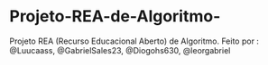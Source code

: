 # Projeto-REA-de-Algoritmo-
Projeto REA (Recurso Educacional Aberto) de Algoritmo. 
Feito por : @Luucaass, @GabrielSales23, @Diogohs630, @leorgabriel
